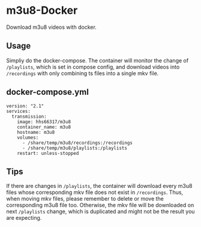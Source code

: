 # m3u8-Docker
Download m3u8 videos with docker.

## Usage
Simpliy do the docker-compose.
The container will monitor the change of `/playlists`, which is set in compose config,  and download videos into `/recordings` with only combining ts files into a single mkv file.

## docker-compose.yml
```
version: "2.1"
services:
  transmission:
    image: hhs66317/m3u8
    container_name: m3u8
    hostname: m3u8
    volumes:
      - /share/temp/m3u8/recordings:/recordings
      - /share/temp/m3u8/playlists:/playlists
    restart: unless-stopped
```

## Tips
If there are changes in `/playlists`, the container will download every m3u8 files whose corresponding mkv file does not exist in `/recordings`.
Thus, when moving mkv files, please remember to delete or move the corresponding m3u8 file too. Otherwise, the mkv file will be downloaded on next `/playlists` change, which is duplicated and might not be the result you are expecting.
